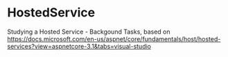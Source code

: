 # HostedService
Studying a Hosted Service - Backgound Tasks, based on https://docs.microsoft.com/en-us/aspnet/core/fundamentals/host/hosted-services?view=aspnetcore-3.1&tabs=visual-studio

